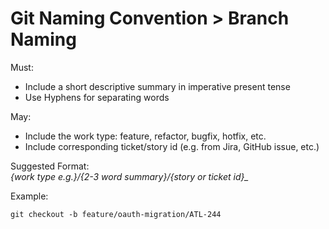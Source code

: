 # Git Naming Convention > Branch Naming

Must:
- Include a short descriptive summary in imperative present tense
- Use Hyphens for separating words

May:
- Include the work type: feature, refactor, bugfix, hotfix, etc.
- Include corresponding ticket/story id (e.g. from Jira, GitHub issue, etc.)

Suggested Format:   
*{work type e.g.}/{2-3 word summary}/{story or ticket id}_*

Example:
```git
git checkout -b feature/oauth-migration/ATL-244
```